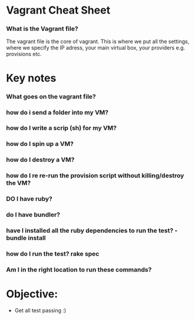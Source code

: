 # Vagrant Cheat Sheet 

### What is the Vagrant file?
The vagrant file is the core of vagrant. This is where we put all the settings, where we specify the IP adress, your main virtual box, your providers e.g. provisions etc.

# Key notes

### What goes on the vagrant file? 
### how do i send a folder into my VM?
### how do I write a scrip (sh) for my VM?
### how do I spin up a VM?
### how do I destroy a VM?
### how do I re re-run the provision script without killing/destroy the VM?

### DO I have ruby?
### do I have bundler?
### have I installed all the ruby dependencies to run the test? - bundle install
### how do I run the test? rake spec
### Am I in the right location to run these commands? 

# Objective: 
- Get all test passing :) 